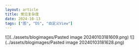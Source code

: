 ```yaml
---
layout: article
title: 常见复杂度
date: 2024-10-13
tags: ["图", "DS", "自定义View"]
---
```

 

![](../assets/blogimages/Pasted image 20240103181609.png)
![](../assets/blogimages/Pasted image 20240103181628.png)


